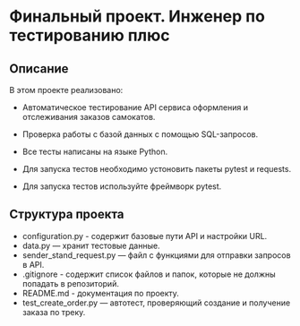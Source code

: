 # Финальный проект. Инженер по тестированию плюс  
## Описание
В этом проекте реализовано:
- Автоматическое тестирование API сервиса оформления и отслеживания заказов самокатов.
- Проверка работы с базой данных с помощью SQL-запросов.

- Все тесты написаны на языке Python. 
- Для запуска тестов необходимо устоновить пакеты pytest и requests. 
- Для запуска тестов используйте фреймворк pytest. 

## Структура проекта
- configuration.py - содержит базовые пути API и настройки URL. 
- data.py — хранит тестовые данные. 
- sender_stand_request.py — файл с функциями для отправки запросов в API. 
- .gitignore - содержит список файлов и папок, которые не должны попадать в репозиторий. 
- README.md - документация по проекту. 
- test_create_order.py — автотест, проверяющий создание и получение заказа по треку.  